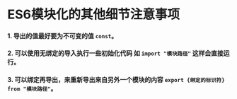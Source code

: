 # ES6模块化的其他细节注意事项

#### 1. 导出的值最好要为**不可变**的值  `const`。
#### 2. 可以使用无绑定的导入执行一些**初始化**代码 如 `import "模块路径"` 这样会直接**运行**。
#### 3. 可以绑定再导出，来重新导出来自另外一个模块的内容 `export {绑定的标识符} from "模块路径"`。


